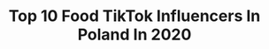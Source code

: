 ---
title: Top 10 Food TikTok Influencers In Poland In 2020
description: >-
  Find top food TikTok influencers in Poland in 2020. Most popular hashtags: #yummy #sweets #ciasto #breakfast.
platform: TikTok
profiles:
  - username: "lenagryszko"
    fullname: >-
      lenagryszko
    location: "Poland"
    followers: 82993
    engagement: 981
    commentsToLikes: 0.013873
    id: ck95vzwkn028m0j78s4pw9o56
    verified: true
    hashtags: "#aglioolio, #welovepizza, #pizzalover, #zosta"
  - username: "martamarczynska"
    fullname: >-
      Marta
    location: "Poland"
    followers: 23839
    engagement: 1123
    commentsToLikes: 0.029088
    id: ck95vzw14022y0j78vdmwdp9z
    verified: false
    hashtags: "#hacks, #imbir, #lifehacks, #testujemy"
  - username: "natalia_gmyrek"
    fullname: >-
      natalia_gmyrek
    location: "Poland"
    followers: 14135
    engagement: 641
    commentsToLikes: 0.016040
    id: ck9shqyw8uquy0j78t85re6rk
    verified: true
    hashtags: "#pizza, #mastetchef, #muffintime, #cocckies"
  - username: "0lbi"
    fullname: >-
      0lbi
    location: "Poland"
    followers: 8245
    engagement: 1149
    commentsToLikes: 0.091229
    id: cka0hkam29nr80i78dx5docv6
    verified: false
    hashtags: "#freezechallange, #kwarantanna, #dieta, #futuregoals"
  - username: "szumczi"
    fullname: >-
      Klaudia
    location: "Poland"
    followers: 8077
    engagement: 1194
    commentsToLikes: 0.028830
    id: cka6i8karpqwu0i78kpwkgyc5
    verified: false
    hashtags: "#canttouchthis, #chocolate, #diet, #newyear"
  - username: "kvjkvmjvl"
    fullname: >-
      kajakamilajulka
    location: "Poland"
    followers: 7193
    engagement: 1157
    commentsToLikes: 0.039479
    id: ckachgbn6z9b50i788vnym45b
    verified: false
    hashtags: "#rozdanie, #yummy, #eating, #nature"
  - username: "0lucyandnadia0"
    fullname: >-
      💙💙💙
    location: "Poland"
    followers: 4032
    engagement: 1318
    commentsToLikes: 0.033077
    id: ck9n867nq8ass0j78dn4gqaon
    verified: false
    hashtags: "#zapiekanka, #jedzenie, #icelatte, #coffee"
  - username: "animeshape"
    fullname: >-
      AnimeShape
    location: "Poland"
    followers: 28222
    engagement: 664
    commentsToLikes: 0.043019
    id: ck9jv8gz7r72a0j78q132dh21
    verified: false
    hashtags: "#naruto, #gaming, #tifa, #nezuko"
  - username: "lililove.me"
    fullname: >-
      Natali
    location: "Poland"
    followers: 3407
    engagement: 596
    commentsToLikes: 0.016018
    id: ck9bxjqmummkq0j78vet4a5n5
    verified: false
    hashtags: "#wowww, #wtfmoment, #cakelover, #wtff"
  - username: "wiola_wiolka"
    fullname: >-
      Wiola Kamińska
    location: "Poland"
    followers: 7311
    engagement: 394
    commentsToLikes: 0.038894
    id: ckach20xfxkd30i78wg1dhkmx
    verified: false
    hashtags: "#jedzenie, #psikus, #running, #zdrowie"
---